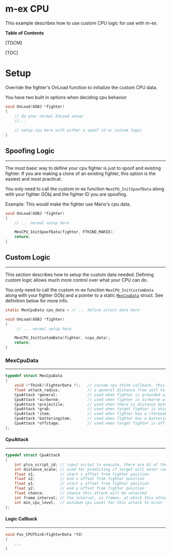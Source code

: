 # m-ex CPU

This example describes how to use custom CPU logic for use with m-ex.

**Table of Contents**

[TOCM]

[TOC]

# Setup

Override the fighter's OnLoad function to initialize the custom CPU data.

You have two built in options when deciding cpu behavior 

```c
void OnLoad(GOBJ *fighter)
{
	// do your normal OnLoad setup
	//...
	
	// setup cpu here with either a spoof id or custom logic
}
```

## Spoofing Logic
-------------
The most basic way to define your cpu fighter is just to spoof and existing fighter.
If you are making a clone of an existing fighter, this option is the easiest and most practical.

You only need to call the custom m-ex function `MexCPU_InitSpoofData` along with your fighter GObj and the fighter ID you are spoofing.

Example:
This would make the fighter use Mario's cpu data.
```c
void OnLoad(GOBJ *fighter)
{
	// ... normal setup here

	MexCPU_InitSpoofData(fighter, FTKIND_MARIO);
	return;
}
```

## Custom Logic
-------------

This section describes how to setup the custom data needed. Defining custom logic allows much more control over what your CPU can do. 

You only need to call the custom m-ex function `MexCPU_InitCustomData` along with your fighter GObj and a pointer to a static [`MexCpuData`](#mexcpudata-definition) struct. See definition below for more info.

```c
static MexCpuData cpu_data = // ... define struct data here

void OnLoad(GOBJ *fighter)
{
	 // ... normal setup here

	MexCPU_InitCustomData(fighter, &cpu_data);
	return;
}
```

### MexCpuData
-------------

```c
typedef struct MexCpuData
{
	void (*Think)(FighterData *);   // custom cpu think callback, this is called before the default senario think, so you can do things like check state and cpu scenario to determine inputs
	float attack_radius;            // a general distance from self to target fighter used in decision making
	CpuAttack *general;             // used when fighter is grounded with no special conditions
	CpuAttack *airborne;            // used when fighter is airborne with no special conditions
	CpuAttack *projectile;          // used when there is distance between target fighter and self
	CpuAttack *grab;                // used when target fighter is shielding
	CpuAttack *item;                // used when fighter has a (throwable?) item
	CpuAttack *batteringitem;       // used when fighter has a battering item  0x18 (ITEM_FAN), 0x17 (ITEM_LIPSSTICK), 0x16 (ITEM_STARROD), 0xC (ITEM_BEAMSWORD), 0xB (ITEM_HOMERUNBAT), 0xD (ITEM_PARASOL)
	CpuAttack *offstage;            // used when target fighter is off stage
};
```

#### CpuAttack
-------------
```c
typedef struct CpuAttack
{
    int plco_script_id; // input script to execute, there are 61 of these in vanilla melee
    int distance_scale; // used for predicting if target will enter range? Tends to match x1, but for some reason is an int
    float x1;           // start x offset from fighter position
    float x2;           // end x offset from fighter position
    float y1;           // start y offset from fighter position
    float y2;           // end y offset from fighter position
    float chance;       // chance this attack will be selected
    int frame_interval; // the interval, in frames, at which this attack can occur
    int min_cpu_level;  // minimum cpu Level for this attack to occur
};
```

#### Logic Callback
-------------

```c
void Fox_CPUThink(FighterData *fd)
{
	...
}
```